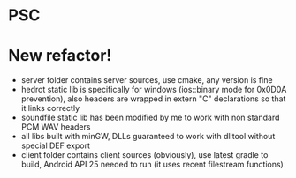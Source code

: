 # PSC

# New refactor!

- server folder contains server sources, use cmake, any version is fine
- hedrot static lib is specifically for windows (ios::binary mode for 0x0D0A prevention), also headers are wrapped in extern "C" declarations so that it links correctly
- soundfile static lib has been modified by me to work with non standard PCM WAV headers
- all libs built with minGW, DLLs guaranteed to work with dlltool without special DEF export
- client folder contains client sources (obviously), use latest gradle to build, Android API 25 needed to run (it uses recent filestream functions)
